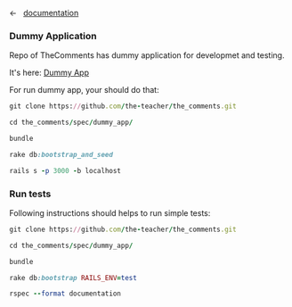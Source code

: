 &larr; &nbsp; [documentation](documentation.md)

### Dummy Application

Repo of TheComments has dummy application for developmet and testing.

It's here: [Dummy App](https://github.com/the-teacher/the_comments/tree/master/spec/dummy_app)

For run dummy app, your should do that:

```ruby
git clone https://github.com/the-teacher/the_comments.git

cd the_comments/spec/dummy_app/

bundle

rake db:bootstrap_and_seed

rails s -p 3000 -b localhost
```

### Run tests

Following instructions should helps to run simple tests:

```ruby
git clone https://github.com/the-teacher/the_comments.git

cd the_comments/spec/dummy_app/

bundle

rake db:bootstrap RAILS_ENV=test

rspec --format documentation
```
